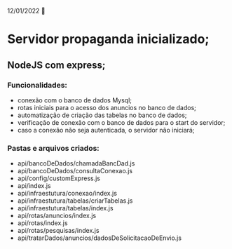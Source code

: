 12/01/2022 :calendar:
# Servidor propaganda inicializado;
## NodeJS com express;

### Funcionalidades:
 - conexão com o banco de dados Mysql;
 - rotas iniciais para o acesso dos anuncios no banco de dados;
 - automatização de criação das tabelas no banco de dados;
 - verificação de conexão com o banco de dados para o start do servidor;
 - caso a conexão não seja autenticada, o servidor não iniciará;

### Pastas e arquivos criados:
 - api/bancoDeDados/chamadaBancDad.js       
 - api/bancoDeDados/consultaConexao.js      
 - api/config/customExpress.js
 - api/index.js
 - api/infraestutura/conexao/index.js       
 - api/infraestutura/tabelas/criarTabelas.js
 - api/infraestutura/tabelas/index.js       
 - api/rotas/anuncios/index.js
 - api/rotas/index.js
 - api/rotas/pesquisas/index.js
 - api/tratarDados/anuncios/dadosDeSolicitacaoDeEnvio.js